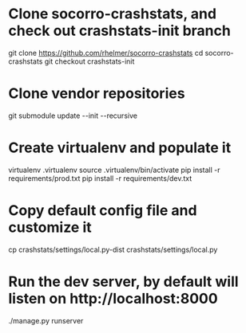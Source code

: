 Clone socorro-crashstats, and check out crashstats-init branch
=======
git clone https://github.com/rhelmer/socorro-crashstats
cd socorro-crashstats
git checkout crashstats-init

Clone vendor repositories
=======
git submodule update --init --recursive

Create virtualenv and populate it
=======
virtualenv .virtualenv
source .virtualenv/bin/activate
pip install -r requirements/prod.txt
pip install -r requirements/dev.txt

Copy default config file and customize it
=======
cp crashstats/settings/local.py-dist crashstats/settings/local.py

Run the dev server, by default will listen on http://localhost:8000
=======
./manage.py runserver
